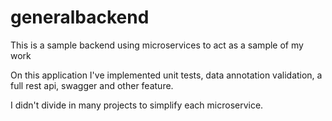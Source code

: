 # generalbackend
This is a sample backend using microservices to act as a sample of my work

On this application I've implemented unit tests, data annotation validation, a full rest api, swagger and other feature.

I didn't divide in many projects to simplify each microservice.

